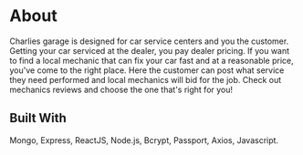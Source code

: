 # About
Charlies garage is designed for car service centers and you the customer. Getting your car serviced at the dealer, you pay dealer pricing. If you want to find a local mechanic that can fix your car fast and at a reasonable price, you've come to the right place. Here the customer can post what service they need performed and local mechanics will bid for the job. Check out mechanics reviews and choose the one that's right for you!

## Built With
Mongo, Express, ReactJS, Node.js, Bcrypt, Passport, Axios, Javascript. 

